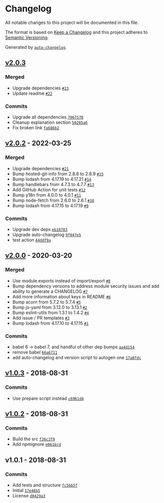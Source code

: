# Changelog

All notable changes to this project will be documented in this file.

The format is based on [Keep a Changelog](https://keepachangelog.com/en/1.0.0/)
and this project adheres to [Semantic Versioning](https://semver.org/spec/v2.0.0.html).

Generated by [`auto-changelog`](https://github.com/CookPete/auto-changelog).

## [v2.0.3](https://github.com/anvilco/node-encryption/compare/v2.0.2...v2.0.3)

### Merged

- Upgrade dependencies [`#23`](https://github.com/anvilco/node-encryption/pull/23)
- Update readme [`#22`](https://github.com/anvilco/node-encryption/pull/22)

### Commits

- Upgrade all dependencies [`7967570`](https://github.com/anvilco/node-encryption/commit/7967570347ded29a23d9ce04093e15f58692b67e)
- Cleanup explanation section [`50205a6`](https://github.com/anvilco/node-encryption/commit/50205a67a2518c74ab827672eb6f3304de8c6af7)
- Fix broken link [`fa686b2`](https://github.com/anvilco/node-encryption/commit/fa686b2ca375ddd59924f3528d58961343992a46)

## [v2.0.2](https://github.com/anvilco/node-encryption/compare/v2.0.0...v2.0.2) - 2022-03-25

### Merged

- Upgrade dependencies [`#21`](https://github.com/anvilco/node-encryption/pull/21)
- Bump hosted-git-info from 2.8.8 to 2.8.9 [`#15`](https://github.com/anvilco/node-encryption/pull/15)
- Bump lodash from 4.17.19 to 4.17.21 [`#14`](https://github.com/anvilco/node-encryption/pull/14)
- Bump handlebars from 4.7.3 to 4.7.7 [`#13`](https://github.com/anvilco/node-encryption/pull/13)
- Add GitHub Action for unit tests [`#12`](https://github.com/anvilco/node-encryption/pull/12)
- Bump y18n from 4.0.0 to 4.0.1 [`#11`](https://github.com/anvilco/node-encryption/pull/11)
- Bump node-fetch from 2.6.0 to 2.6.1 [`#10`](https://github.com/anvilco/node-encryption/pull/10)
- Bump lodash from 4.17.15 to 4.17.19 [`#9`](https://github.com/anvilco/node-encryption/pull/9)

### Commits

- Upgrade dev deps [`eb18783`](https://github.com/anvilco/node-encryption/commit/eb18783640de86574806ad986292e0aaaaa0a185)
- Upgrade auto-changelog [`9f047e5`](https://github.com/anvilco/node-encryption/commit/9f047e5d8535d3734ddaa2773dbbab1fe8efdfa8)
- test action [`44ddf9a`](https://github.com/anvilco/node-encryption/commit/44ddf9a34e18573317c45dba29fd1a8fcd040d3c)

## [v2.0.0](https://github.com/anvilco/node-encryption/compare/v1.0.3...v2.0.0) - 2020-03-20

### Merged

- Use module.exports instead of import/export [`#8`](https://github.com/anvilco/node-encryption/pull/8)
- Bump dependency versions to address module security issues and add ability to generate a CHANGELOG [`#7`](https://github.com/anvilco/node-encryption/pull/7)
- Add more information about keys in README [`#6`](https://github.com/anvilco/node-encryption/pull/6)
- Bump acorn from 5.7.2 to 5.7.4 [`#5`](https://github.com/anvilco/node-encryption/pull/5)
- Bump js-yaml from 3.12.0 to 3.13.1 [`#2`](https://github.com/anvilco/node-encryption/pull/2)
- Bump eslint-utils from 1.3.1 to 1.4.2 [`#4`](https://github.com/anvilco/node-encryption/pull/4)
- Add issue / PR templates [`#3`](https://github.com/anvilco/node-encryption/pull/3)
- Bump lodash from 4.17.10 to 4.17.15 [`#1`](https://github.com/anvilco/node-encryption/pull/1)

### Commits

- babel 6 -&gt; babel 7, and handful of other dep bumps [`aa4d154`](https://github.com/anvilco/node-encryption/commit/aa4d1544959d2030c4c22d4532b8c3c7a7e34ac5)
- remove babel [`66a6711`](https://github.com/anvilco/node-encryption/commit/66a67117b3c6f4964478a6d335b49ff2ae574d14)
- add auto-changelog and version script to autogen one [`17a8fdc`](https://github.com/anvilco/node-encryption/commit/17a8fdcdfb1e641b308d8fd2c647e2a502ba1943)

## [v1.0.3](https://github.com/anvilco/node-encryption/compare/v1.0.2...v1.0.3) - 2018-08-31

### Commits

- Use prepare script instead [`c6961d4`](https://github.com/anvilco/node-encryption/commit/c6961d4bd82b78d185803a6d16d391bc4bd02509)

## [v1.0.2](https://github.com/anvilco/node-encryption/compare/v1.0.1...v1.0.2) - 2018-08-31

### Commits

- Build the src [`f36c3f9`](https://github.com/anvilco/node-encryption/commit/f36c3f97caf43d84660ff3858a4b64a70d1ea6ce)
- Add npmignore [`e061bcd`](https://github.com/anvilco/node-encryption/commit/e061bcdbc1f38d74d6a2f3175fa5f501e50f9ef7)

## v1.0.1 - 2018-08-31

### Commits

- Add tests and structure [`fc5bb5f`](https://github.com/anvilco/node-encryption/commit/fc5bb5f2daae834283f4b15d4413e8798ce45e84)
- Initial [`17e46b5`](https://github.com/anvilco/node-encryption/commit/17e46b596c3bf2ce00c24bb06baf8c7d025570ac)
- License [`d8429a3`](https://github.com/anvilco/node-encryption/commit/d8429a34eb095ed2aaba5e886a1e15494c1068d7)
